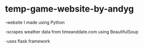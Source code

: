 # temp-game-website-by-andyg

-website I made using Python

-scrapes weather data from timeanddate.com using BeautifulSoup

-uses flask framework
